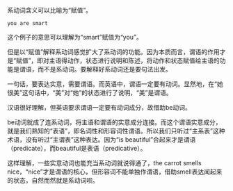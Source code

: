 系动词含义可以比喻为“赋值”。
```
you are smart
```
这个例子的意思可以理解为“smart”赋值为“you”。

但是以“赋值”解释系动词感觉扩大了系动词的功能。因为本质而言，谓语的作用才是“赋值”，即对主语得动作，状态进行说明和陈述，将动作和状态赋值给主语的功能是谓语，而不是系动词。要解释好系动词还是要句法出发。

一句话，要表达实意，需要谓语。而英语中，谓语一定要有动词。显然地，在“她很美”这句话中，“美”对“她”的状态进行了说明，“美”是谓语。

汉语很好理解，但英语要求谓语一定要有动词成分，故借助be动词。

be动词就成了连系动词，将主语和谓语的实意成分连接。而这个谓语实意成分，就是我们熟知的“表语”，即名词性和形容词性谓语。所以我们只听过“主系表”这种术语，没有听过“主谓表”这种表达。因为“is beautiful”合起来才是谓语（predicate），而beautiful是表语（predicative）。

这样理解，一些实意动词也能充当系动词就说得通了，the carrot smells nice，“nice”才是谓语的核心，但形容词不能单独作谓语，借助smell表达闻起来的状态，自然而然就是系动词呗。